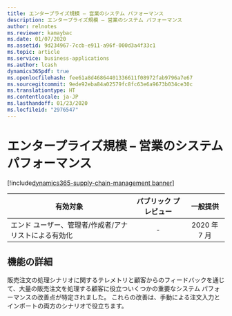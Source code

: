 ```yaml
---
title: エンタープライズ規模 – 営業のシステム パフォーマンス
description: エンタープライズ規模 – 営業のシステム パフォーマンス
author: relnotes
ms.reviewer: kamaybac
ms.date: 01/07/2020
ms.assetid: 9d234967-7ccb-e911-a96f-000d3a4f33c1
ms.topic: article
ms.service: business-applications
ms.author: lcash
dynamics365pdf: true
ms.openlocfilehash: fee61a8d46864401336611f08972fab9796a7e67
ms.sourcegitcommit: 9ede92eba84a02579fc8fc63e6a9673b034ce30c
ms.translationtype: HT
ms.contentlocale: ja-JP
ms.lasthandoff: 01/23/2020
ms.locfileid: "2976547"
---
```

# <a name="enterprise-scale--sales-system-performance"></a>エンタープライズ規模 – 営業のシステム パフォーマンス
[!include[dynamics365-supply-chain-management banner](../includes/dynamics365-supply-chain-management.md)]

| 有効対象    |  パブリック プレビュー | 一般提供 | 
| ---------- | :----------: |:----------: |
|エンド ユーザー、管理者/作成者/アナリストによる有効化|-| 2020 年 7 月|


## <a name="feature-details"></a>機能の詳細
<!--feature detail start -->
販売注文の処理シナリオに関するテレメトリと顧客からのフィードバックを通じて、大量の販売注文を処理する顧客に役立ついくつかの重要なシステム パフォーマンスの改善点が特定されました。 これらの改善は、手動による注文入力とインポートの両方のシナリオで役立ちます。 
<!--feature detail end -->









